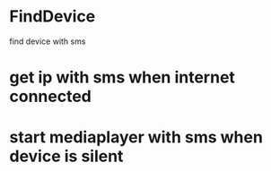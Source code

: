 # FindDevice
find device with sms
# get ip with sms when internet connected
# start mediaplayer with sms when device is silent
